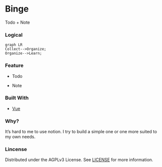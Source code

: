 Binge
===

Todo + Note

### Logical

```mermaid
graph LR
Collect-->Organize;
Organize-->Learn;
```

### Feature

- Todo

- Note

### Built With

- [Vue](https://vuejs.org)

### Why?

It’s hard to me to use notion. I try to build a simple one or one more suited to my own needs.

### Lincense

Distributed under the AGPLv3 License. See [LICENSE](LICENSE) for more information.
